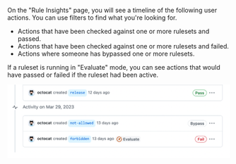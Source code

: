 On the "Rule Insights" page, you will see a timeline of the following user actions. You can use filters to find what you're looking for.

- Actions that have been checked against one or more rulesets and passed.
- Actions that have been checked against one or more rulesets and failed.
- Actions where someone has bypassed one or more rulesets.

If a ruleset is running in "Evaluate" mode, you can see actions that would have passed or failed if the ruleset had been active.

![Screenshot of the "Rule Insights" page. Three actions are listed: one marked "pass," one marked "bypass," and one marked "fail" with an "evaluate" label.](/assets/images/help/repository/rule-insights.png)